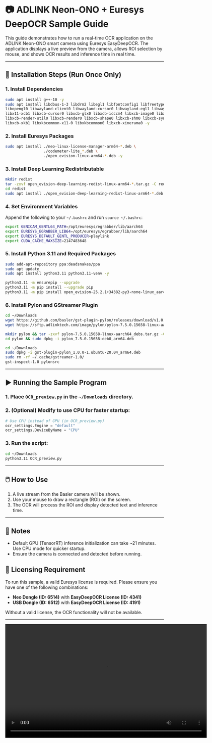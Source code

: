 # 📷 ADLINK Neon-ONO + Euresys DeepOCR Sample Guide

This guide demonstrates how to run a real-time OCR application on the ADLINK Neon-ONO smart camera using Euresys EasyDeepOCR. The application displays a live preview from the camera, allows ROI selection by mouse, and shows OCR results and inference time in real time.

---

## 🧩 Installation Steps (Run Once Only)

### 1. Install Dependencies
```bash
sudo apt install g++-10 -y
sudo apt install libdbus-1-3 libdrm2 libegl1 libfontconfig1 libfreetype6 libglx0 libinput10 \
libopengl0 libwayland-client0 libwayland-cursor0 libwayland-egl1 libwayland-server0 libx11-6 \
libx11-xcb1 libxcb-cursor0 libxcb-glx0 libxcb-icccm4 libxcb-image0 libxcb-keysyms1 libxcb-randr0 \
libxcb-render-util0 libxcb-render0 libxcb-shape0 libxcb-shm0 libxcb-sync1 libxcb-xfixes0 \
libxcb-xkb1 libxkbcommon-x11-0 libxkbcommon0 libxcb-xinerama0 -y
```

### 2. Install Euresys Packages
```bash
sudo apt install ./neo-linux-license-manager-arm64-*.deb \
                 ./codemeter-lite_*.deb \
                 ./open_evision-linux-arm64-*.deb -y
```

### 3. Install Deep Learning Redistributable
```bash
mkdir redist
tar -zxvf open_evision-deep-learning-redist-linux-arm64-*.tar.gz -C redist
cd redist
sudo apt install ./open_evision-deep-learning-redist-linux-arm64-*.deb -y
```

### 4. Set Environment Variables
Append the following to your `~/.bashrc` and run `source ~/.bashrc`:
```bash
export GENICAM_GENTL64_PATH=/opt/euresys/egrabber/lib/aarch64
export EURESYS_EGRABBER_LIB64=/opt/euresys/egrabber/lib/aarch64
export EURESYS_DEFAULT_GENTL_PRODUCER=playlink
export CUDA_CACHE_MAXSIZE=2147483648
```

### 5. Install Python 3.11 and Required Packages
```bash
sudo add-apt-repository ppa:deadsnakes/ppa
sudo apt update
sudo apt install python3.11 python3.11-venv -y

python3.11 -m ensurepip --upgrade
python3.11 -m pip install --upgrade pip
python3.11 -m pip install open_evision-25.2.1+34382-py3-none-linux_aarch64.whl
```

### 6. Install Pylon and GStreamer Plugin
```bash
cd ~/Downloads
wget https://github.com/basler/gst-plugin-pylon/releases/download/v1.0.0/gst-plugin-pylon_1.0.0-1.ubuntu-20.04_arm64.deb
wget https://sftp.adlinktech.com/image/pylon/pylon-7.5.0.15658-linux-aarch64_debs.tar.gz

mkdir pylon && tar -zxvf pylon-7.5.0.15658-linux-aarch64_debs.tar.gz -C pylon
cd pylon && sudo dpkg -i pylon_7.5.0.15658-deb0_arm64.deb

cd ~/Downloads
sudo dpkg -i gst-plugin-pylon_1.0.0-1.ubuntu-20.04_arm64.deb
sudo rm -rf ~/.cache/gstreamer-1.0/
gst-inspect-1.0 pylonsrc
```

---

## ▶️ Running the Sample Program

### 1. Place `OCR_preview.py` in the `~/Downloads` directory.

### 2. (Optional) Modify to use CPU for faster startup:
```python
# Use CPU instead of GPU (in OCR_preview.py)
ocr_settings.Engine = "default"
ocr_settings.DeviceByName = "CPU"
```

### 3. Run the script:
```bash
cd ~/Downloads
python3.11 OCR_preview.py
```

---

## 🖱️ How to Use

1. A live stream from the Basler camera will be shown.
2. Use your mouse to draw a rectangle (ROI) on the screen.
3. The OCR will process the ROI and display detected text and inference time.

---

## 🧠 Notes

- Default GPU (TensorRT) inference initialization can take ~21 minutes. Use CPU mode for quicker startup.
- Ensure the camera is connected and detected before running.

## 🔐 Licensing Requirement

To run this sample, a valid Euresys license is required. Please ensure you have one of the following combinations:

- **Neo Dongle (ID: 6514)** with **EasyDeepOCR License (ID: 4341)**
- **USB Dongle (ID: 6512)** with **EasyDeepOCR License (ID: 4191)**

Without a valid license, the OCR functionality will not be available.

---

<video width="640" height="360" controls>
  <source src="demo.mp4" type="video/mp4">
  Your browser does not support the video tag.
</video>
